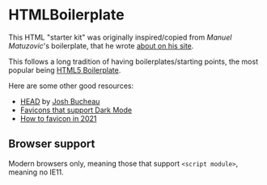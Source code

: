 # HTMLBoilerplate

This HTML "starter kit" was originally inspired/copied from _Manuel Matuzovic_'s boilerplate, that he wrote [about on his site](https://www.matuzo.at/blog/html-boilerplate/).

This follows a long tradition of having boilerplates/starting points, the most popular being [HTML5 Boilerplate](https://html5boilerplate.com).

Here are some other good resources:

- [HEAD](https://github.com/joshbuchea/HEAD) by [Josh Bucheau](https://github.com/joshbuchea)
- [Favicons that support Dark Mode](https://blog.tomayac.com/2019/09/21/prefers-color-scheme-in-svg-favicons-for-dark-mode-icons/)
- [How to favicon in 2021](https://evilmartians.com/chronicles/how-to-favicon-in-2021-six-files-that-fit-most-needs)

## Browser support

Modern browsers only, meaning those that support `<script module>`, meaning no IE11.
